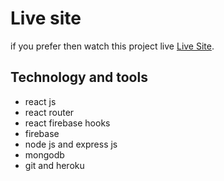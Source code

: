 # Live site

if you prefer then watch this project live [Live Site](https://perfume-stores-site.web.app/).

## Technology and tools
- react js
- react router
- react firebase hooks
- firebase 
- node js and express js
- mongodb
- git and heroku
